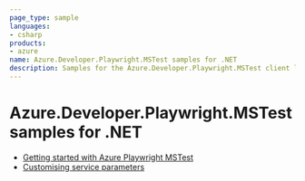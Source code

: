```yaml
---
page_type: sample
languages:
- csharp
products:
- azure
name: Azure.Developer.Playwright.MSTest samples for .NET
description: Samples for the Azure.Developer.Playwright.MSTest client library
---
```


# Azure.Developer.Playwright.MSTest samples for .NET

- [Getting started with Azure Playwright MSTest](https://github.com/Azure/azure-sdk-for-net/tree/main/sdk/loadtestservice/Azure.Developer.Playwright.MSTest/samples/Sample1_SimpleSetup.md)
- [Customising service parameters](https://github.com/Azure/azure-sdk-for-net/tree/main/sdk/loadtestservice/Azure.Developer.Playwright.MSTest/samples/Sample2_CustomisingServiceParameters.md)
